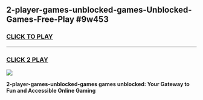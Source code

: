 
## 2-player-games-unblocked-games-Unblocked-Games-Free-Play #9w453
<h3>
<a href="https://us.freeplayer.one?title=2-player-games-unblocked-games&ref=9M">CLICK TO PLAY</a></h3>
<hr>

<h3>
<a href="https://us.freeplayer.one?title=2-player-games-unblocked-games&ref=9M">CLICK 2 PLAY</a>
  
</h3>

<a href="https://us.freeplayer.one?title=2-player-games-unblocked-games&ref=9M"><img src="https://clearcache.store/games.png"></a>


**2-player-games-unblocked-games games unblocked: Your Gateway to Fun and Accessible Online Gaming**
